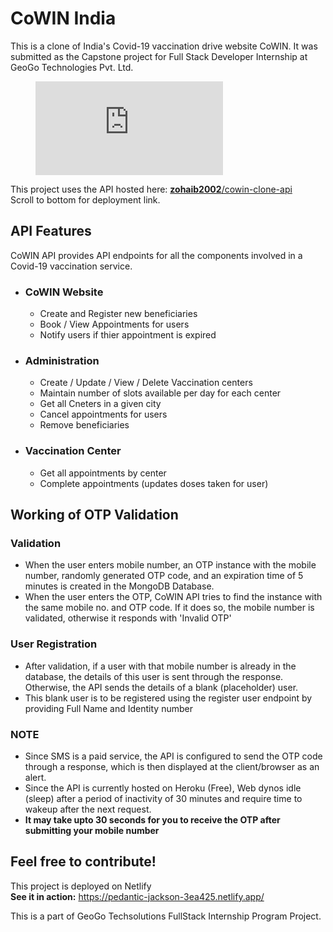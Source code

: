 # CoWIN India

This is a clone of India's Covid-19 vaccination drive website CoWIN. It was submitted as the Capstone project for Full Stack Developer Internship at GeoGo Technologies Pvt. Ltd.

<figure class="video_container">
  <iframe src="https://www.youtube.com/embed/7ogQQDBYgzM" frameborder="0" allowfullscreen="true"> </iframe>
</figure>

This project uses the API hosted here: [**zohaib2002**/cowin-clone-api](https://github.com/zohaib2002/cowin-clone-api)  
Scroll to bottom for deployment link.

## API Features

CoWIN API provides API endpoints for all the components involved in a Covid-19 vaccination service.

- ### CoWIN Website
  - Create and Register new beneficiaries
  - Book / View Appointments for users
  - Notify users if thier appointment is expired
- ### Administration
  - Create / Update / View / Delete Vaccination centers
  - Maintain number of slots available per day for each center
  - Get all Cneters in a given city
  - Cancel appointments for users
  - Remove beneficiaries
- ### Vaccination Center
  - Get all appointments by center
  - Complete appointments (updates doses taken for user)

## Working of OTP Validation

### Validation

- When the user enters mobile number, an OTP instance with the mobile number, randomly generated OTP code, and an expiration time of 5 minutes is created in the MongoDB Database.
- When the user enters the OTP, CoWIN API tries to find the instance with the same mobile no. and OTP code. If it does so, the mobile number is validated, otherwise it responds with 'Invalid OTP'

### User Registration

- After validation, if a user with that mobile number is already in the database, the details of this user is sent through the response. Otherwise, the API sends the details of a blank (placeholder) user.
- This blank user is to be registered using the register user endpoint by providing Full Name and Identity number

### NOTE

- Since SMS is a paid service, the API is configured to send the OTP code through a response, which is then displayed at the client/browser as an alert.
- Since the API is currently hosted on Heroku (Free), Web dynos idle (sleep) after a period of inactivity of 30 minutes and require time to wakeup after the next request.
- **It may take upto 30 seconds for you to receive the OTP after submitting your mobile number**

## Feel free to contribute!

This project is deployed on Netlify  
**See it in action:** https://pedantic-jackson-3ea425.netlify.app/

This is a part of GeoGo Techsolutions FullStack Internship Program Project.
